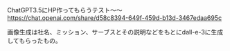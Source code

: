 ChatGPT3.5にHP作ってもらうテスト〜〜
https://chat.openai.com/share/d58c8394-649f-459d-b13d-3467edaa695c

画像生成は社名、ミッション、サーブスとその説明などをもとにdall-e-3に生成してもらったもの。